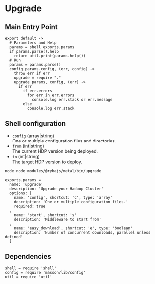 
# Upgrade

## Main Entry Point

    export default ->
      # Parameters and Help
      params = shell exports.params
      if params.parse().help
        return util.print(params.help())
      # Run
      params = params.parse()
      config params.config, (err, config) ->
        throw err if err
        upgrade = require "."
        upgrade params, config, (err) ->
          if err
            if err.errors
              for err in err.errors
                console.log err.stack or err.message
            else
              console.log err.stack

## Shell configuration

*   `config` (array|string)   
    One or multiple configuration files and directories.   
*   `from` (int|string)   
    The current HDP version being deployed.   
*   `to` (int|string)   
    The target HDP version to deploy.    

```bash
node node_modules/@rybajs/metal/bin/upgrade
```

    exports.params =
      name: 'upgrade'
      description: 'Upgrade your Hadoop Cluster'
      options: [
        name: 'config', shortcut: 'c', type: 'array'
        description: 'One or multiple configuration files.'
        required: true
      ,
        name: 'start', shortcut: 's'
        description: 'Middleware to start from'
      ,
        name: 'easy_download', shortcut: 'e', type: 'boolean'
        description: 'Number of concurrent downloads, parallel unless defined'
      ]

## Dependencies

    shell = require 'shell'
    config = require 'masson/lib/config'
    util = require 'util'
